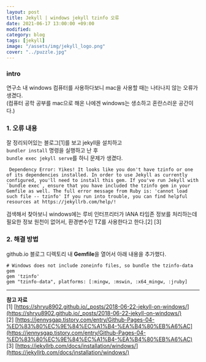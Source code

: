 ```yaml
---
layout: post
title: Jekyll | windows jekyll tzinfo 오류
date: 2021-06-17 13:00:00 +09:00
modified: 
category: blog
tags: [jekyll]
image: "/assets/img/jekyll_logo.png"
cover: "../puzzle.jpg"
---
```


### intro

연구소 내 windows 컴퓨터를 사용하다보니 mac을 사용할 때는 나타나지 않는 오류가 생겼다. <br>
(컴퓨터 공학 공부를 mac으로 해온 나에겐 windows는 생소하고 혼란스러운 공간이다.)<br>

### 1. 오류 내용

잘 정리되어있는 블로그[1]를 보고 jekyll을 설치하고<br>
`bundler install` 명령을 실행하고 난 후 <br>
`bundle exec jekyll serve`를 하니 문제가 생겼다.<br>

```
 Dependency Error: Yikes! It looks like you don't have tzinfo or one of its dependencies installed. In order to use Jekyll as currently configured, you'll need to install this gem. If you've run Jekyll with `bundle exec`, ensure that you have included the tzinfo gem in your Gemfile as well. The full error message from Ruby is: 'cannot load such file -- tzinfo' If you run into trouble, you can find helpful resources at https://jekyllrb.com/help/!
```

검색해서 찾아보니 windows에는 루비 인터프리터가 IANA 타임존 정보를 처리하는데 필요한 정보 원천이 없어서, 환경변수인 TZ를 사용한다고 한다.[2] [3] <br>


### 2. 해결 방법

github.io 블로그 디렉토리 내 **Gemfile**을 열어서 아래 내용을 추가했다. <br>

```
# Windows does not include zoneinfo files, so bundle the tzinfo-data gem
gem 'tzinfo'
gem "tzinfo-data", platforms: [:mingw, :mswin, :x64_mingw, :jruby]
```

---
**참고 자료**<br>
[1] [https://shryu8902.github.io/_posts/2018-06-22-jekyll-on-windows/](https://shryu8902.github.io/_posts/2018-06-22-jekyll-on-windows/) <br>
[2] [https://jennysgap.tistory.com/entry/Github-Pages-04-%ED%83%80%EC%9E%84%EC%A1%B4-%EA%B4%80%EB%A6%AC](https://jennysgap.tistory.com/entry/Github-Pages-04-%ED%83%80%EC%9E%84%EC%A1%B4-%EA%B4%80%EB%A6%AC) <br>
[3] [https://jekyllrb.com/docs/installation/windows/](https://jekyllrb.com/docs/installation/windows/) <br>